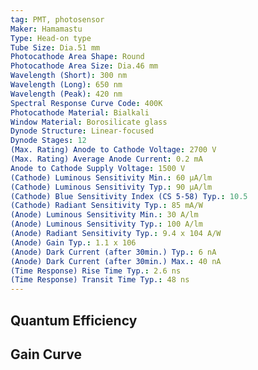 ```yaml
---
tag: PMT, photosensor
Maker: Hamamastu
Type: Head-on type
Tube Size: Dia.51 mm
Photocathode Area Shape: Round
Photocathode Area Size: Dia.46 mm
Wavelength (Short): 300 nm
Wavelength (Long): 650 nm
Wavelength (Peak): 420 nm
Spectral Response Curve Code: 400K
Photocathode Material: Bialkali
Window Material: Borosilicate glass
Dynode Structure: Linear-focused
Dynode Stages: 12
(Max. Rating) Anode to Cathode Voltage: 2700 V
(Max. Rating) Average Anode Current: 0.2 mA
Anode to Cathode Supply Voltage: 1500 V
(Cathode) Luminous Sensitivity Min.: 60 μA/lm
(Cathode) Luminous Sensitivity Typ.: 90 μA/lm
(Cathode) Blue Sensitivity Index (CS 5-58) Typ.: 10.5
(Cathode) Radiant Sensitivity Typ.: 85 mA/W
(Anode) Luminous Sensitivity Min.: 30 A/lm
(Anode) Luminous Sensitivity Typ.: 100 A/lm
(Anode) Radiant Sensitivity Typ.: 9.4 x 104 A/W
(Anode) Gain Typ.: 1.1 x 106
(Anode) Dark Current (after 30min.) Typ.: 6 nA
(Anode) Dark Current (after 30min.) Max.: 40 nA
(Time Response) Rise Time Typ.: 2.6 ns
(Time Response) Transit Time Typ.: 48 ns
---
```

## Quantum Efficiency
## Gain Curve
